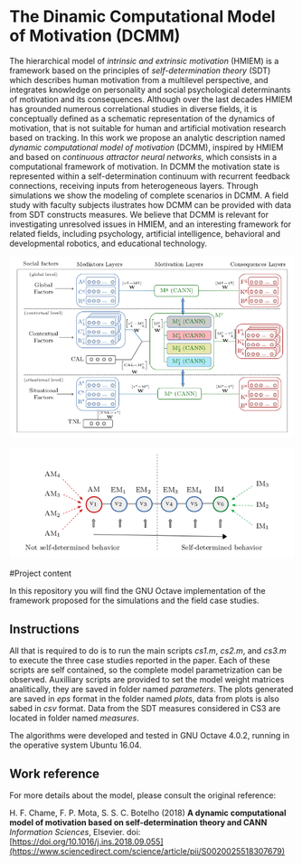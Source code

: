 # The Dinamic Computational Model of Motivation (DCMM)

The hierarchical model of *intrinsic and extrinsic motivation* (HMIEM) is a framework based on the principles of *self-determination theory* (SDT) which describes human motivation from a multilevel perspective, and integrates knowledge on personality and social psychological determinants of motivation and its consequences. Although over the last decades HMIEM has grounded numerous correlational studies in diverse fields, it is conceptually defined as a schematic representation of the dynamics of motivation, that is not suitable for human and artificial motivation research based on tracking. In this work we propose an analytic description named *dynamic computational model of motivation* (DCMM), inspired by HMIEM and based on *continuous attractor neural networks*, which consists in a computational framework of motivation. In DCMM the motivation state is represented within a self-determination continuum with recurrent feedback connections, receiving inputs from heterogeneous layers. Through simulations we show the modeling of complete scenarios in DCMM. A field study with faculty subjects ilustrates how DCMM can be provided with data from SDT constructs measures. We believe that DCMM is relevant for investigating unresolved issues in HMIEM, and an interesting framework for related fields, including psychology, artificial intelligence, behavioral and developmental robotics, and educational technology.

![The DCMM framework](images//DCMM.png)

![SDT Motivation Layer represenation](images//MotLayer.png)

#Project content 

In this repository you will find the GNU Octave implementation of the framework proposed for the simulations and the field case studies.

## Instructions

All that is required to do is to run the main scripts *cs1.m*, *cs2.m*, and *cs3.m* to execute the three case studies reported in the paper. Each of these scripts are self contained, so the complete model parametrization can be observed. Auxilliary scripts are provided to set the model weight matrices analitically, they are saved in folder named *parameters*. The plots generated are saved in *eps* format in the folder named *plots*, data from plots is also sabed in *csv* format. Data from the SDT measures considered in CS3 are located in folder named *measures*.

The algorithms were developed and tested in GNU Octave 4.0.2, running in the operative system Ubuntu 16.04. 

## Work reference

For more details about the model, please consult the original reference:

H. F. Chame, F. P. Mota, S. S. C. Botelho (2018) **A dynamic computational model of motivation based on self-determination theory and CANN** *Information Sciences*, Elsevier. doi: [https://doi.org/10.1016/j.ins.2018.09.055](https://www.sciencedirect.com/science/article/pii/S0020025518307679)
